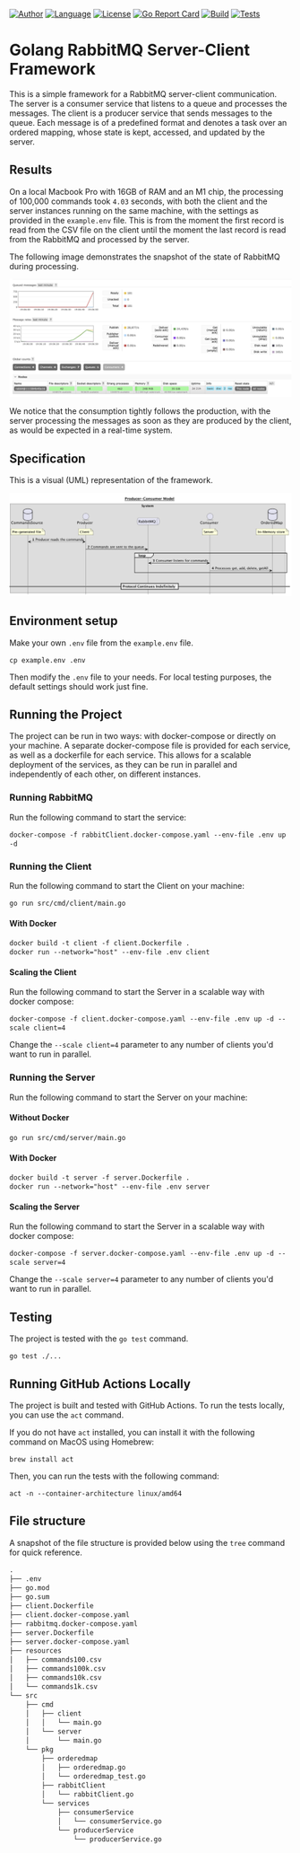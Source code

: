 
[//]: # (Badges)

[![Author](https://img.shields.io/badge/author-zarnoevic-blue)]()
[![Language](https://img.shields.io/badge/go-1.22.0-blue)](https://github.com/zarnoevic)
[![License](https://img.shields.io/github/license/zarnoevic/go-rabbitmq?color=green)](https://github.com/zarnoevic/go-rabbitmq/blob/main/LICENSE.md)
[![Go Report Card](https://goreportcard.com/badge/github.com/zarnoevic/go-rabbitmq)](https://goreportcard.com/report/github.com/zarnoevic/go-rabbitmq)
[![Build](https://img.shields.io/github/actions/workflow/status/zarnoevic/go-rabbitmq/build.yml?branch=main&event=push&label=build)](https://github.com/zarnoevic/go-rabbitmq/actions/workflows/build.yml)
[![Tests](https://img.shields.io/github/actions/workflow/status/zarnoevic/go-rabbitmq/tests.yml?branch=main&event=push&label=tests)](https://github.com/zarnoevic/go-rabbitmq/actions/workflows/tests.yml)

# Golang RabbitMQ Server-Client Framework

This is a simple framework for a RabbitMQ server-client communication. 
The server is a consumer service that listens to a queue and processes the messages. 
The client is a producer service that sends messages to the queue.
Each message is of a predefined format and denotes a task over an ordered mapping, whose state is kept, accessed, and updated by the server.

## Results

On a local Macbook Pro with 16GB of RAM and an M1 chip, the processing of 100,000 commands took `4.03` seconds, with both
the client and the server instances running on the same machine, with the settings as provided in the `example.env` file.
This is from the moment the first record is read from the CSV file on the client until the moment the last record is read from the 
RabbitMQ and processed by the server.

The following image demonstrates the snapshot of the state of RabbitMQ during processing.

![processing.png](processing.png)

We notice that the consumption tightly follows the production, with the server processing the messages as soon as they 
are produced by the client, as would be expected in a real-time system.

## Specification

This is a visual (UML) representation of the framework.

![img.png](diagram.png)


## Environment setup

Make your own `.env` file from the `example.env` file.

```shell
cp example.env .env
```

Then modify the `.env` file to your needs. For local testing purposes, the default settings should work just fine.

## Running the Project

The project can be run in two ways: with docker-compose or directly on your machine.
A separate docker-compose file is provided for each service, as well as a dockerfile for each service.
This allows for a scalable deployment of the services, as they can be run in parallel and independently of each other, on different instances.

### Running RabbitMQ

Run the following command to start the service:

```shell
docker-compose -f rabbitClient.docker-compose.yaml --env-file .env up -d
```

### Running the Client

Run the following command to start the Client on your machine:

```shell
go run src/cmd/client/main.go
```

#### With Docker

```shell
docker build -t client -f client.Dockerfile .
docker run --network="host" --env-file .env client
```

#### Scaling the Client

Run the following command to start the Server in a scalable way with docker compose:

```shell
docker-compose -f client.docker-compose.yaml --env-file .env up -d --scale client=4
```

Change the `--scale client=4` parameter to any number of clients you'd want to run in parallel.

### Running the Server

Run the following command to start the Server on your machine:

#### Without Docker

```shell
go run src/cmd/server/main.go
```

#### With Docker

```shell
docker build -t server -f server.Dockerfile .
docker run --network="host" --env-file .env server
```

#### Scaling the Server

Run the following command to start the Server in a scalable way with docker compose:

```shell
docker-compose -f server.docker-compose.yaml --env-file .env up -d --scale server=4
```

Change the `--scale server=4` parameter to any number of clients you'd want to run in parallel.

## Testing

The project is tested with the `go test` command.
    
```shell
go test ./...
```

## Running GitHub Actions Locally

The project is built and tested with GitHub Actions. To run the tests locally, you can use the `act` command.

If you do not have `act` installed, you can install it with the following command on MacOS using Homebrew:

```shell
brew install act
```

Then, you can run the tests with the following command:

```shell
act -n --container-architecture linux/amd64
```

## File structure

A snapshot of the file structure is provided below using the `tree` command for quick reference.

```
.
├── .env
├── go.mod
├── go.sum
├── client.Dockerfile
├── client.docker-compose.yaml
├── rabbitmq.docker-compose.yaml
├── server.Dockerfile
├── server.docker-compose.yaml
├── resources
│   ├── commands100.csv
│   ├── commands100k.csv
│   ├── commands10k.csv
│   └── commands1k.csv
└── src
    ├── cmd
    │   ├── client
    │   │   └── main.go
    │   └── server
    │       └── main.go
    └── pkg
        ├── orderedmap
        │   ├── orderedmap.go
        │   └── orderedmap_test.go
        ├── rabbitClient
        │   └── rabbitClient.go
        └── services
            ├── consumerService
            │   └── consumerService.go
            └── producerService
                └── producerService.go
```
